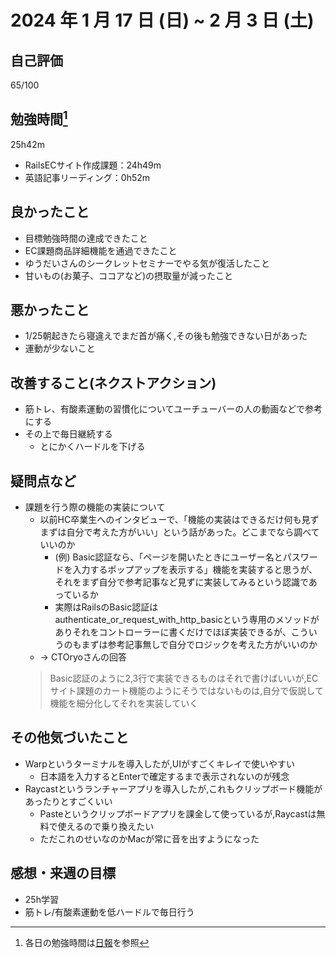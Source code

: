 # 2024 年 1 月 17 日 (日) ~ 2 月 3 日 (土)

## 自己評価
65/100

## 勉強時間[^1]
25h42m
- RailsECサイト作成課題：24h49m
- 英語記事リーディング：0h52m
[^1]: 各日の勉強時間は[日報](https://github.com/nil-ramuda/daily-report)を参照

## 良かったこと
- 目標勉強時間の達成できたこと
- EC課題商品詳細機能を通過できたこと
- ゆうだいさんのシークレットセミナーでやる気が復活したこと
- 甘いもの(お菓子、ココアなど)の摂取量が減ったこと

## 悪かったこと
- 1/25朝起きたら寝違えでまだ首が痛く,その後も勉強できない日があった
- 運動が少ないこと

## 改善すること(ネクストアクション)
- 筋トレ、有酸素運動の習慣化についてユーチューバーの人の動画などで参考にする
- その上で毎日継続する
    - とにかくハードルを下げる

## 疑問点など
- 課題を行う際の機能の実装について
    - 以前HC卒業生へのインタビューで、「機能の実装はできるだけ何も見ずまずは自分で考えた方がいい」という話があった。どこまでなら調べていいのか
      - (例) Basic認証なら、「ページを開いたときにユーザー名とパスワードを入力するポップアップを表示する」機能を実装すると思うが、それをまず自分で参考記事など見ずに実装してみるという認識であっているか
      - 実際はRailsのBasic認証はauthenticate_or_request_with_http_basicという専用のメソッドがありそれをコントローラーに書くだけでほぼ実装できるが、こういうのもまずは参考記事無しで自分でロジックを考えた方がいいのか
    - -> CTOryoさんの回答
    > Basic認証のように2,3行で実装できるものはそれで書けばいいが,ECサイト課題のカート機能のようにそうではないものは,自分で仮説して機能を細分化してそれを実装していく

## その他気づいたこと
- Warpというターミナルを導入したが,UIがすごくキレイで使いやすい
  - 日本語を入力するとEnterで確定するまで表示されないのが残念
- Raycastというランチャーアプリを導入したが,これもクリップボード機能があったりとすごくいい
  - Pasteというクリップボードアプリを課金して使っているが,Raycastは無料で使えるので乗り換えたい
  - ただこれのせいなのかMacが常に音を出すようになった

## 感想・来週の目標
- 25h学習
- 筋トレ/有酸素運動を低ハードルで毎日行う
